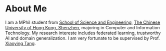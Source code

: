 <!-- ---
permalink: /
title: "academicpages is a ready-to-fork GitHub Pages template for academic personal websites"
excerpt: "About me"
author_profile: true
redirect_from: 
  - /about/
  - /about.html
--- -->
About Me
======
I am a MPhil student from [School of Science and Engineering](https://sse.cuhk.edu.cn/en), [The Chinese University of Hong Kong, Shenzhen](https://www.cuhk.edu.cn/en), majoring in Computer and Information Technology. My research intereste includes federated learning, trustworthy AI and domain generalization. I am very fortunate to be supervised by Prof. [Xiaoying Tang](https://sse.cuhk.edu.cn/en/faculty/tangxiaoying).


